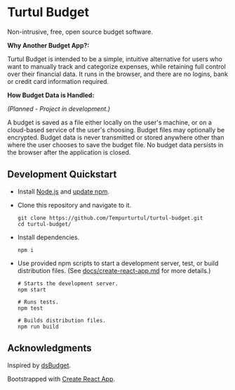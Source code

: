 # Turtul Budget

Non-intrusive, free, open source budget software.

**Why Another Budget App?:**

Turtul Budget is intended to be a simple, intuitive alternative for users who want to manually track and categorize expenses, while retaining full control over their financial data. It runs in the browser, and there are no logins, bank or credit card information required.

**How Budget Data is Handled:**

*(Planned - Project in development.)*

A budget is saved as a file either locally on the user's machine, or on a cloud-based service of the user's choosing. Budget files may optionally be encrypted. Budget data is never transmitted or stored anywhere other than where the user chooses to save the budget file. No budget data persists in the browser after the application is closed.

## Development Quickstart

- Install [Node.js](https://nodejs.org/en/) and [update npm](https://docs.npmjs.com/getting-started/installing-node).
- Clone this repository and navigate to it.

  ```
  git clone https://github.com/Tempurturtul/turtul-budget.git
  cd turtul-budget/
  ```

- Install dependencies.

  ```
  npm i
  ```

- Use provided npm scripts to start a development server, test, or build distribution files. (See [docs/create-react-app.md](docs/create-react-app.md) for more details.)

  ```
  # Starts the development server.
  npm start

  # Runs tests.
  npm test

  # Builds distribution files.
  npm run build
  ```

## Acknowledgments

Inspired by [dsBudget](https://sites.google.com/site/dsbudgethome/).

Bootstrapped with [Create React App](https://github.com/facebookincubator/create-react-app).
